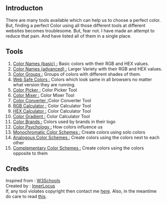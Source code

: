 <h2><b>Introducton</b></h2>
There are many tools available which can help us to choose a perfect color. But, finding a perfect Color using all those different tools at different websites becomes troublesome. But, fear not. I have made an attempt to reduce that pain. And have listed all of them in a single place.
<h2><b>Tools</b></h2>
<ol>
<li><a href="color_nameB/index.html">Color Names (basic) :</a> Basic colors with their RGB and HEX values.</li>
<li><a href="color_nameA/index.html">Color Names (advanced) :</a> Larger Variety with their RGB and HEX values.</li>
<li><a href="color_group/index.html">Color Groups :</a> Groups of colors with different shades of them.</li>
<li><a href="error.html">Web Safe Colors :</a> Colors which look same in all browsers no matter what version they are running.</li>
<li><a href="error.html">Color Picker :</a> Color Picker Tool</l>
<li><a href="error.html">Color Mixer :</a> Color Mixer Tool</li>
<li><a href="error.html">Color Converter :</a>Color Converter Tool</li>
<li><a href="error.html">RGB Calculator :</a> Color Calculator Tool</li>
<li><a href="error.html">HEX Calculator :</a> Color Calculator Tool</li>
<li><a href="error.html">Color Gradient :</a> Color Calculator Tool</li>
<li><a href="error.html">Color Brands :</a> Colors used by brands in their logo</li>
<li><a href="error.html">Color Psychology :</a> How colors influence us</li>
<li><a href="error.html">Monochromatic Color Schemes :</a> Create colors using solo colors</li>
<li><a href="error.html">Analogous Color Schemes :</a> Create colors using the colors next to each other</li>
<li><a href="error.html">Complementary Color Schemes :</a> Create colors using the colors opposite to them</li>
</ol>
<h2><b>Credits</b></h2>
Inspired from : <a href="https://w3schools.com/colours/default.asp">W3Schools</a><br>
Created by : <a href="https://github.com/EnergyLocus">InnerLocus</a><br>
If, any tool violates copyright then contact me <a href="https://telegram.me/contactme_2003bot">here</a>. Also, in the meantime do care to read <a href="resources/read.txt">this</a>.